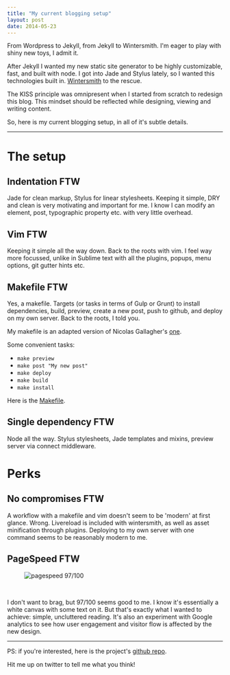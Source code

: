 ```yaml
---
title: "My current blogging setup"
layout: post
date: 2014-05-23
---
```


From Wordpress to Jekyll, from Jekyll to Wintersmith.
I'm eager to play with shiny new toys, I admit it.

After Jekyll I wanted my new static site generator to be highly customizable, fast, and built with node. I got into Jade and Stylus lately, so I wanted this technologies built in. [Wintersmith](http://wintersmith.io/) to the rescue.

The KISS principle was omnipresent when I started from scratch to redesign this blog. This mindset should be reflected while designing, viewing and writing content.

So, here is my current blogging setup, in all of it's subtle details.

---------

# The setup

## Indentation FTW

Jade for clean markup, Stylus for linear stylesheets. Keeping it simple, DRY and clean is very motivating and important for me. I know I can modify an element, post, typographic property etc. with very little overhead.

## Vim FTW

Keeping it simple all the way down. Back to the roots with vim. I feel way more focussed, unlike in Sublime text with all the plugins, popups, menu options, git gutter hints etc.

## Makefile FTW

Yes, a makefile. Targets (or tasks in terms of Gulp or Grunt) to install dependencies, build, preview,  create a new post, push to github, and deploy on my own server. Back to the roots, I told you.

My makefile is an adapted version of Nicolas Gallagher's [one](http:nicolasgallagher.com/simple-git-deployment-strategy-for-static-sites/).

Some convenient tasks:

- `make preview`
- `make post "My new post"`
- `make deploy`
- `make build`
- `make install`

Here is the [Makefile](https://github.com/christian-fei/cf/blob/master/Makefile).

## Single dependency FTW

Node all the way. Stylus stylesheets, Jade templates and mixins, preview server via connect middleware.


# Perks

## No compromises FTW

A workflow with a makefile and vim doesn't seem to be 'modern' at first glance.
Wrong.
Livereload is included with wintersmith, as well as asset minification through plugins. Deploying to my own server with one command seems to be reasonably modern to me.

## PageSpeed FTW

<figure>
  <img src="https://s3-eu-west-1.amazonaws.com/cf.img/posts/2014/05/pagespeed97_100.png" alt="pagespeed 97/100" class="extend"/>
</figure>
<br>

I don't want to brag, but 97/100 seems good to me. I know it's essentially a white canvas with some text on it. But that's exactly what I wanted to achieve: simple, uncluttered reading. It's also an experiment with Google analytics to see how user engagement and visitor flow is affected by the new design.

----------------

PS: if you're interested, here is the project's [github repo](https://github.com/christian-fei/cf).

Hit me up on twitter to tell me what you think!
